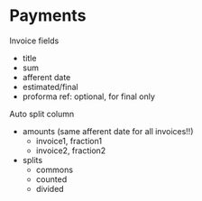 # Payments

Invoice fields

* title
* sum
* afferent date
* estimated/final
* proforma ref: optional, for final only

Auto split column

* amounts (same afferent date for all invoices!!)
  * invoice1, fraction1
  * invoice2, fraction2
* splits
  * commons
  * counted
  * divided
